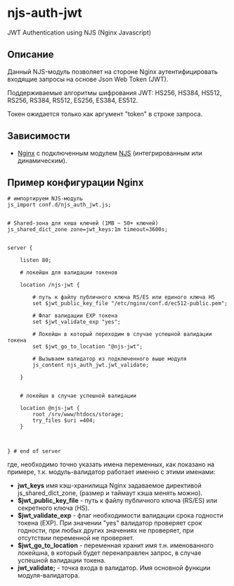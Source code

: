 # njs-auth-jwt
JWT Authentication using NJS (Nginx Javascript)

## Описание

Данный NJS-модуль позволяет на стороне Nginx аутентифицировать входящие запросы на основе Json Web Token (JWT). 

Поддерживаемые алгоритмы шифрования JWT: 
HS256, HS384, HS512, RS256, RS384, RS512, ES256, ES384, ES512.

Токен ожидается только как аргумент "token" в строке запроса.

## Зависимости

- [Nginx](https://nginx.org) с подключенным модулем [NJS](https://nginx.org/en/docs/njs/index.html) (интегрированным или динамическим).

## Пример конфигурации Nginx 
```
# импортируем NJS-модуль
js_import conf.d/njs_auth_jwt.js;


# Shared-зона для кеша ключей (1MB ~ 50+ ключей)
js_shared_dict_zone zone=jwt_keys:1m timeout=3600s;


server {
        
    listen 80;

    # локейшн для валидации токенов

    location /njs-jwt {
        
        # путь к файлу публичного ключа RS/ES или единого ключа HS
        set $jwt_public_key_file "/etc/nginx/conf.d/ec512-public.pem";
        
        # Флаг валидации EXP токена
        set $jwt_validate_exp "yes";
        
        # Локейшн в который переходим в случае успешной валидации токена
        set $jwt_go_to_location "@njs-jwt";
        
        # Вызываем валидатор из подключенного выше модуля
        js_content njs_auth_jwt.jwt_validate;
    
    }


    # локейшн в случае успешной валидации

    location @njs-jwt {
        root /srv/www/htdocs/storage;
        try_files $uri =404;
    }



} # end of server

```

где, необходимо точно указать имена переменных, как показано на примере, т.к. модуль-валидатор работает именно с этими именами:
- **jwt_keys** имя кэш-хранилища Nginx задаваемое директивой js_shared_dict_zone,  (размер и таймаут кэша менять можно).
- **$jwt_public_key_file** - путь к файлу публичного ключа (RS/ES) или секретного ключа (HS).
- **$jwt_validate_exp** - флаг необходимости валидации срока годности токена (EXP). При значении "yes" валидатор проверяет срок годности, при любых других значениях не проверяет, при отсутствии переменной не проверяет.
- **$jwt_go_to_location** - переменная хранит имя т.н. именованного локейшна, в который будет перенаправлен запрос, в случае успешной валидации токена.
- **jwt_validate;** - точка входа в валидатор. Имя основной функции модуля-валидатора.
